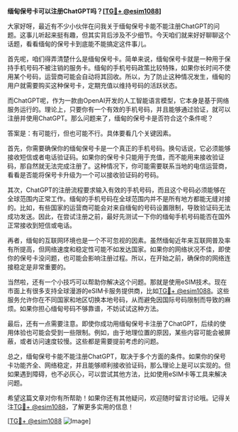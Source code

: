 **缅甸保号卡可以注册ChatGPT吗？[[TG💪+ @esim1088](https://t.me/s/esim1088)]**

大家好呀，最近有不少小伙伴在问我关于缅甸保号卡能不能注册ChatGPT的问题。这事儿听起来挺有趣，但其实背后涉及不少细节。今天咱们就来好好聊聊这个话题，看看缅甸的保号卡到底能不能搞定这件事儿。

首先呢，咱们得弄清楚什么是缅甸保号卡。简单来说，缅甸保号卡就是一种用于保持手机号码不被注销的服务卡。缅甸的手机号码政策比较特殊，如果你长时间不使用某个号码，运营商可能会自动将其回收。所以，为了防止这种情况发生，缅甸的用户就需要购买这种保号卡，定期充值以维持号码的活跃状态。

而ChatGPT呢，作为一款由OpenAI开发的人工智能语言模型，它本身是基于网络服务运行的。理论上，只要你有一个有效的手机号码，并且能够通过验证，就可以注册并使用ChatGPT。那么问题来了，缅甸的保号卡是否符合这个条件呢？

答案是：有可能行，但也可能不行。具体要看几个关键因素。

首先，你需要确保你的缅甸保号卡是一个真正的手机号码。换句话说，它必须能够接收短信或者电话验证码。如果你的保号卡只能用于充值，而不能用来接收验证码，那自然就无法完成注册了。这种情况下，你可能需要联系当地的电信运营商，看看是否能将保号卡升级为一个可以接收验证码的号码。

其次，ChatGPT的注册流程要求输入有效的手机号码，而且这个号码必须能够在全球范围内正常工作。缅甸的手机号码在全球范围内并不是所有地方都能无缝对接的。比如，有些国家的运营商可能会对来自缅甸的号码设置限制，导致验证码无法成功发送。因此，在尝试注册之前，最好先测试一下你的缅甸手机号码能否在国外正常接收到短信或电话。

再者，缅甸的互联网环境也是一个不可忽视的因素。虽然缅甸近年来互联网普及率有所提高，但网络速度和稳定性可能不如发达国家。如果你的网络状况不佳，即使你的保号卡没问题，也可能会影响注册过程。所以，在开始之前，确保你的网络连接稳定是非常重要的。

当然啦，还有一个小技巧可以帮助你解决这个问题。那就是使用eSIM技术。现在市面上有很多支持全球漫游的eSIM卡服务提供商，比如[TG💪+ @esim1088](https://t.me/s/esim1088)。这些服务允许你在不同国家和地区切换本地号码，从而避免因国际号码限制而导致的麻烦。如果你担心缅甸号码不够靠谱，不妨试试这种方法。

最后，还有一点需要注意。即使你成功用缅甸保号卡注册了ChatGPT，后续的使用体验也可能会受到一些限制。例如，由于地理位置的原因，某些内容可能会被屏蔽，或者访问速度较慢。这些都是需要提前考虑的问题。

总之，缅甸保号卡能不能注册ChatGPT，取决于多个方面的条件。如果你的保号卡功能齐全、网络稳定，并且能够顺利接收验证码，那么理论上是可以实现的。但如果遇到障碍，也不必灰心，可以尝试其他方法，比如使用eSIM卡等工具来解决问题。

希望这篇文章对你有所帮助！如果你还有其他疑问，欢迎随时留言讨论哦。记得关注[TG💪+ @esim1088](https://t.me/s/esim1088)，了解更多实用的信息！

[[TG💪+ @esim1088](https://t.me/s/esim1088) ![Image](https://i.postimg.cc/4NQfJmqS/Snipaste-2025-05-13-00-14-12.png)]